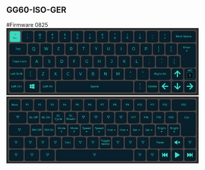 ## GG60-ISO-GER
#Firmware 0825
![LAYOUT](layers/gg60_iso_ger_layout0.png)
![LAYOUT](layers/gg60_iso_ger_layout1.png)
